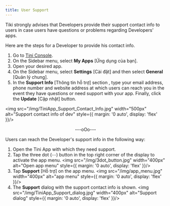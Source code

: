 ```yaml
---
title: User Support
---
```


Tiki strongly advises that Developers provide their support contact info to users in case users have questions or problems regarding Developers’ apps.

Here are the steps for a Developer to provide his contact info.

1. Go to [Tini Console](https://developer.tiki.vn/apps).
2. On the Sidebar menu, select **My Apps** [Ứng dụng của bạn].
3. Open your desired app.
4. On the Sidebar menu, select **Settings** [Cài đặt] and then select **General** [Quản lý chung].
5. In the **Support Info** [Thông tin hỗ trợ] section , type your email address, phone number and website address at which users can reach you in the event they have questions or need support with your app. Finally, click the **Update** [Cập nhật] button.

<img src="/img/TiniApp_Support_Contact_Info.jpg" width="500px" alt="Support contact info of dev" style={{ margin: '0 auto', display: 'flex' }}/>

<div align="center"> ---oOo--- </div>

Users can reach the Developer's support info in the following way:

1. Open the Tini App with which they need support.
2. Tap the three dot (⋯) button in the top right corner of the display to activate the app menu.
   <img src="/img/3dot_button.jpg" width="400px" alt="Open app menu" style={{ margin: '0 auto', display: 'flex' }}/>
3. Tap **Support** [Hỗ trợ] on the app menu.
   <img src="/img/app_menu.jpg" width="400px" alt="app menu" style={{ margin: '0 auto', display: 'flex' }}/>
4. The **Support** dialog with the support contact info is shown.
   <img src="/img/TiniApp_Support_dialog.jpg" width="400px" alt="Support dialog" style={{ margin: '0 auto', display: 'flex' }}/>